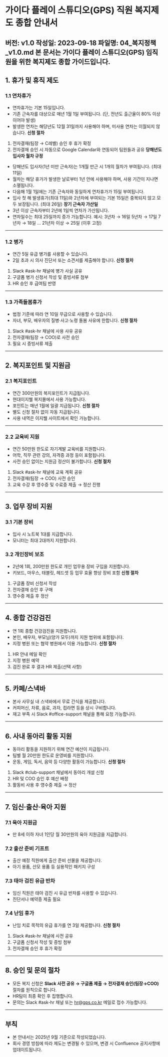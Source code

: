 # 가이다 플레이 스튜디오(GPS) 직원 복지제도 종합 안내서
버전: v1.0
작성일: 2023-09-18
파일명: 04_복지정책_v1.0.md
본 문서는 가이다 플레이 스튜디오(GPS) 임직원을 위한 복지제도 종합 가이드입니다.
---
## 1. 휴가 및 휴직 제도
### 1.1 연차휴가
- 연차휴가는 기본 15일입니다.
- 기존 근속자를 대상으로 매년 1월 1일 부여됩니다. (단, 전년도 출근율이 80% 이상이어야 발생)
- 발생한 연차는 해당년도 12월 31일까지 사용해야 하며, 미사용 연차는 이월되지 않습니다.
**신청 절차**
1. 전자결재(팀장 → C레벨) 승인 후 휴가 확정
2. 전자결재 승인 시 자동으로 Google Calendar와 연동되어 팀원들과 공유
**당해년도 입사자 월차 규정**
- 당해년도 입사자(1년 미만 근속자)는 1개월 만근 시 1개의 월차가 부여됩니다. (최대 11일)
- 월차는 해당 휴가가 발생한 날로부터 1년 안에 사용해야 하며, 사용 기간이 지나면 소멸됩니다. 
- 다음해 1월 1일에는 기존 근속자와 동일하게 연차휴가가 15일 부여됩니다. 
- 입사 첫 해 발생휴가(최대 11일)와 2년차에 부여되는 기본 15일은 중복되지 않고 모두 보장됩니다. (최대 26일)
**장기 근속자 가산일**
- 3년 이상 근속자부터 2년에 1일씩 연차가 가산됩니다.
- 연차일수는 최대 25일까지 증가 가능합니다.
예시:
3년차 → 16일
5년차 → 17일
7년차 → 18일
…
21년차 이상 → 25일 (이후 고정)
---
### 1.2 병가
- 연간 5일 유급 병가를 사용할 수 있습니다.
- 2일 초과 시 의사 진단서 또는 소견서를 제출해야 합니다.
**신청 절차**
1. Slack #ask-hr 채널에 병가 사실 공유
2. 구글폼 병가 신청서 작성 및 증빙서류 첨부
3. HR 승인 후 급여팀 반영
---
### 1.3 가족돌봄휴가
- 법정 기준에 따라 연 10일 무급으로 사용할 수 있습니다.
- 자녀, 부모, 배우자의 질병·사고·노령 돌봄 사유에 한합니다.
**신청 절차**
1. Slack #ask-hr 채널에 사용 사유 공유
2. 전자결재(팀장 → COO)로 사전 승인
3. 필요 시 증빙서류 제출
---
## 2. 복지포인트 및 지원금
### 2.1 복지포인트
- 연간 300만원의 복지포인트가 지급됩니다.
- 현대이지웰 복지몰에서 사용 가능합니다.
- 포인트는 매년 1월에 일괄 지급됩니다.
**신청 절차**
- 별도 신청 절차 없이 자동 지급됩니다.
- 사용 내역은 이지웰 사이트에서 확인 가능합니다.
---
### 2.2 교육비 지원
- 연간 50만원 한도로 자기계발 교육비를 지원합니다.
- 어학, 직무 관련 강의, 자격증 과정 등이 포함됩니다.
- 사전 승인 없이는 지원금 정산이 불가합니다.
**신청 절차**
1. Slack #ask-hr 채널에 교육 계획 공유
2. 전자결재(팀장 → COO) 사전 승인
3. 교육 수강 후 영수증 및 수료증 제출 → 정산 진행
---
## 3. 업무 장비 지원
### 3.1 기본 장비
- 입사 시 노트북 1대를 지급합니다.
- 모니터는 최대 2대까지 지원합니다.
### 3.2 개인장비 보조
- 2년에 1회, 200만원 한도로 개인 업무용 장비 구입을 지원합니다.
- 키보드, 마우스, 태블릿, 헤드셋 등 업무 효율 향상 장비 포함
**신청 절차**
1. 구글폼 장비 신청서 작성
2. 전자결재 승인 후 구매
3. 영수증 제출 후 정산
---
## 4. 종합 건강검진
- 연 1회 종합 건강검진을 지원합니다.
- 본인, 배우자, 부모님(양가 모두)까지 지원 범위에 포함됩니다.
- 지정 병원 또는 협약 병원에서 이용 가능합니다.
**신청 절차**
1. HR 안내 메일 확인
2. 지정 병원 예약
3. 검진 완료 후 결과 HR 제출(선택 사항)
---
## 5. 카페/스낵바
- 본사 사무실 내 스낵바에서 무료 간식을 제공합니다.
- 커피머신, 차류, 음료, 과자, 컵라면 등을 상시 구비합니다.
- 재고 부족 시 Slack #office-support 채널을 통해 요청 가능합니다.
---
## 6. 사내 동아리 활동 지원
- 동아리 활동을 지원하기 위해 연간 예산이 지급됩니다.
- 팀별 월 20만원 한도로 운영비를 지원합니다.
- 운동, 게임, 독서, 음악 등 다양한 활동이 가능합니다.
**신청 절차**
1. Slack #club-support 채널에서 동아리 개설 신청
2. HR 및 COO 승인 후 예산 배정
3. 활동비 사용 후 영수증 제출 → 정산
---
## 7. 임신·출산·육아 지원
### 7.1 육아 지원금
- 만 8세 이하 자녀 1인당 월 30만원의 육아 지원금을 지급합니다.
### 7.2 출산 준비 기프트
- 출산 예정 직원에게 출산 준비 선물을 제공합니다.
- 아기 용품, 산모 용품 등 실용적인 패키지 구성
### 7.3 태아 검진 유급 반차
- 임신 직원은 태아 검진 시 유급 반차를 사용할 수 있습니다.
- 진단서나 예약증 제출 필요
### 7.4 난임 휴가
- 난임 치료 목적의 유급 휴가를 연 3일 제공합니다.
**신청 절차**
1. Slack #ask-hr 채널에 사전 공유
2. 구글폼 신청서 작성 및 증빙 첨부
3. 전자결재 승인 후 휴가 확정
---
## 8. 승인 및 문의 절차
- 모든 복지 신청은 **Slack 사전 공유 → 구글폼 제출 → 전자결재 승인(팀장→COO)** 절차를 원칙으로 합니다.
- HR팀이 최종 확인 후 집행합니다.
- 문의는 Slack #ask-hr 채널 또는 hr@gps.co.kr 메일로 접수 가능합니다.
---
## 부칙
- 본 안내서는 2025년 9월 기준으로 작성되었습니다.
- 회사 경영 방침에 따라 제도는 변경될 수 있으며, 변경 시 Confluence 공지사항에 업데이트됩니다.